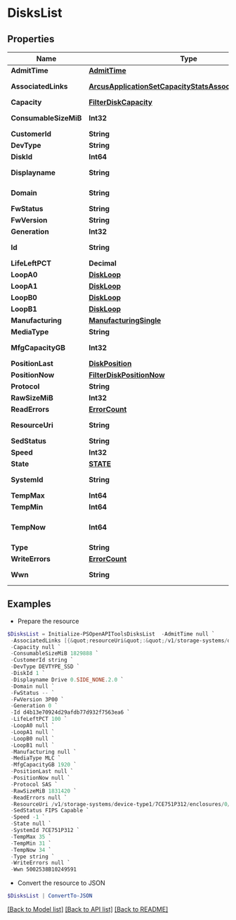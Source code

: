 # DisksList
## Properties

Name | Type | Description | Notes
------------ | ------------- | ------------- | -------------
**AdmitTime** | [**AdmitTime**](AdmitTime.md) |  | [optional] 
**AssociatedLinks** | [**ArcusApplicationSetCapacityStatsAssociatedLinksInner[]**](ArcusApplicationSetCapacityStatsAssociatedLinksInner.md) | Associated Links Details | [optional] 
**Capacity** | [**FilterDiskCapacity**](FilterDiskCapacity.md) |  | [optional] 
**ConsumableSizeMiB** | **Int32** | consumable size of disk in MiB | [optional] 
**CustomerId** | **String** | customerId | [optional] 
**DevType** | **String** | Type of the disk. | [optional] 
**DiskId** | **Int64** | id of the disk | [optional] 
**Displayname** | **String** | Name to be used for display purposes | [optional] 
**Domain** | **String** | Domain that the resource belongs to | [optional] 
**FwStatus** | **String** | firmware status | [optional] 
**FwVersion** | **String** | firmware version | [optional] 
**Generation** | **Int32** | generation | [optional] 
**Id** | **String** | Unique Identifier of the resource. &#x60;Filter&#x60; | [optional] 
**LifeLeftPCT** | **Decimal** | Life Left Percentage | [optional] 
**LoopA0** | [**DiskLoop**](DiskLoop.md) |  | [optional] 
**LoopA1** | [**DiskLoop**](DiskLoop.md) |  | [optional] 
**LoopB0** | [**DiskLoop**](DiskLoop.md) |  | [optional] 
**LoopB1** | [**DiskLoop**](DiskLoop.md) |  | [optional] 
**Manufacturing** | [**ManufacturingSingle**](ManufacturingSingle.md) |  | [optional] 
**MediaType** | **String** | Media Type of the disk | [optional] 
**MfgCapacityGB** | **Int32** | manufacturing capacity of disk in GB | [optional] 
**PositionLast** | [**DiskPosition**](DiskPosition.md) |  | [optional] 
**PositionNow** | [**FilterDiskPositionNow**](FilterDiskPositionNow.md) |  | [optional] 
**Protocol** | **String** | protocol over the disk | [optional] 
**RawSizeMiB** | **Int32** | raw Size of disk in GB | [optional] 
**ReadErrors** | [**ErrorCount**](ErrorCount.md) |  | [optional] 
**ResourceUri** | **String** | resourceUri for detailed disk object | [optional] 
**SedStatus** | **String** | SED Status | [optional] 
**Speed** | **Int32** | speed | [optional] 
**State** | [**STATE**](STATE.md) |  | [optional] 
**SystemId** | **String** | SystemId/SerialNumber of the array. | [optional] 
**TempMax** | **Int64** | Max Temp of the disk | [optional] 
**TempMin** | **Int64** | Min Temp of the disk | [optional] 
**TempNow** | **Int64** | Current Temp of the disk, will be updated at most once in an hour | [optional] 
**Type** | **String** | type | [optional] 
**WriteErrors** | [**ErrorCount**](ErrorCount.md) |  | [optional] 
**Wwn** | **String** | unique WWN of the disk. &#x60;Filter, Sort&#x60; | [optional] 

## Examples

- Prepare the resource
```powershell
$DisksList = Initialize-PSOpenAPIToolsDisksList  -AdmitTime null `
 -AssociatedLinks [{&quot;resourceUri&quot;:&quot;/v1/storage-systems/device-type1/7CE751P312&quot;,&quot;type&quot;:&quot;systems&quot;},{&quot;resourceUri&quot;:&quot;/v1/storage-systems/device-type1/7CE751P312/enclosures/0&quot;,&quot;type&quot;:&quot;enclosures&quot;}] `
 -Capacity null `
 -ConsumableSizeMiB 1829888 `
 -CustomerId string `
 -DevType DEVTYPE_SSD `
 -DiskId 1 `
 -Displayname Drive 0.SIDE_NONE.2.0 `
 -Domain null `
 -FwStatus -- `
 -FwVersion 3P00 `
 -Generation 0 `
 -Id d4b13e70924d29afdb77d932f7563ea6 `
 -LifeLeftPCT 100 `
 -LoopA0 null `
 -LoopA1 null `
 -LoopB0 null `
 -LoopB1 null `
 -Manufacturing null `
 -MediaType MLC `
 -MfgCapacityGB 1920 `
 -PositionLast null `
 -PositionNow null `
 -Protocol SAS `
 -RawSizeMiB 1831420 `
 -ReadErrors null `
 -ResourceUri /v1/storage-systems/device-type1/7CE751P312/enclosures/0/disks/d4b13e70924d29afdb77d932f7563ea6 `
 -SedStatus FIPS Capable `
 -Speed -1 `
 -State null `
 -SystemId 7CE751P312 `
 -TempMax 35 `
 -TempMin 31 `
 -TempNow 34 `
 -Type string `
 -WriteErrors null `
 -Wwn 5002538B10249591
```

- Convert the resource to JSON
```powershell
$DisksList | ConvertTo-JSON
```

[[Back to Model list]](../README.md#documentation-for-models) [[Back to API list]](../README.md#documentation-for-api-endpoints) [[Back to README]](../README.md)

